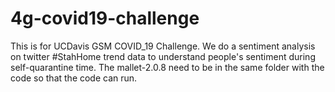 # 4g-covid19-challenge
This is for UCDavis GSM COVID_19 Challenge.
We do a sentiment analysis on twitter #StahHome trend data to understand people's sentiment during self-quarantine time.
The mallet-2.0.8 need to be in the same folder with the code so that the code can run.
